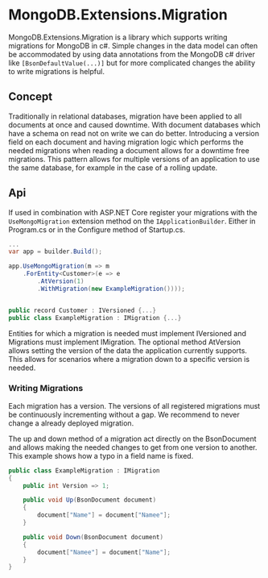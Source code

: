 # MongoDB.Extensions.Migration

MongoDB.Extensions.Migration is a library which supports writing migrations for MongoDB in c#.
Simple changes in the data model can often be accommodated by using data annotations from the MongoDB c# driver like `[BsonDefaultValue(...)]` but for more complicated changes the ability to write migrations is helpful.

## Concept

Traditionally in relational databases, migration have been applied to all documents at once and caused downtime.
With document databases which have a schema on read not on write we can do better.
Introducing a version field on each document and having migration logic which performs the needed migrations when reading a document allows for a downtime free migrations.
This pattern allows for multiple versions of an application to use the same database, for example in the case of a rolling update.

## Api

If used in combination with ASP.NET Core register your migrations with the `UseMongoMigration` extension method on the `IApplicationBuilder`.
Either in Program.cs or in the Configure method of Startup.cs.

```csharp
...
var app = builder.Build();

app.UseMongoMigration(m => m
    .ForEntity<Customer>(e => e
        .AtVersion(1)
        .WithMigration(new ExampleMigration())));


public record Customer : IVersioned {...}
public class ExampleMigration : IMigration {...}
```

Entities for which a migration is needed must implement IVersioned and Migrations must implement IMigration.
The optional method AtVersion allows setting the version of the data the application currently supports.
This allows for scenarios where a migration down to a specific version is needed.

### Writing Migrations

Each migration has a version.
The versions of all registered migrations must be continuously incrementing without a gap.
We recommend to never change a already deployed migration.

The up and down method of a migration act directly on the BsonDocument and allows making the needed changes to get from one version to another.
This example shows how a typo in a field name is fixed.

```csharp
public class ExampleMigration : IMigration
{
    public int Version => 1;

    public void Up(BsonDocument document)
    {
        document["Name"] = document["Namee"];
    }

    public void Down(BsonDocument document)
    {
        document["Namee"] = document["Name"];
    }
}
```

